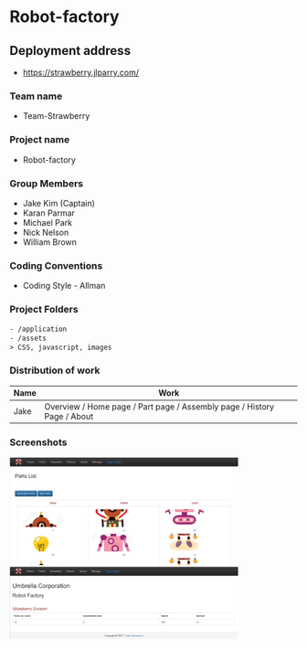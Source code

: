 

# Robot-factory

## Deployment address
- https://strawberry.jlparry.com/


### Team name 
- Team-Strawberry

### Project name
- Robot-factory   


### Group Members        

- Jake Kim (Captain)
- Karan Parmar
- Michael Park
- Nick Nelson
- William Brown       


### Coding Conventions
- Coding Style - Allman



### Project Folders
```
- /application    
- /assets
> CSS, javascript, images
```



### Distribution of work       

| Name | Work |
|---|---|
| Jake | Overview / Home page / Part page / Assembly page / History Page / About |

### Screenshots 
<img src="./public/assets/images/robotfactory1.png" width="400">
<img src="./public/assets/images/robotfactory2.png" width="400">
